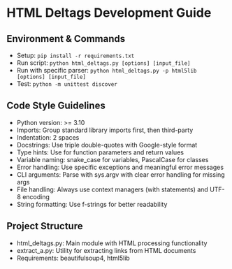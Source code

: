 # HTML Deltags Development Guide

## Environment & Commands
- Setup: `pip install -r requirements.txt`
- Run script: `python html_deltags.py [options] [input_file]`
- Run with specific parser: `python html_deltags.py -p html5lib [options] [input_file]`
- Test: `python -m unittest discover`

## Code Style Guidelines
- Python version: >= 3.10
- Imports: Group standard library imports first, then third-party
- Indentation: 2 spaces
- Docstrings: Use triple double-quotes with Google-style format
- Type hints: Use for function parameters and return values
- Variable naming: snake_case for variables, PascalCase for classes
- Error handling: Use specific exceptions and meaningful error messages
- CLI arguments: Parse with sys.argv with clear error handling for missing args
- File handling: Always use context managers (with statements) and UTF-8 encoding
- String formatting: Use f-strings for better readability

## Project Structure
- html_deltags.py: Main module with HTML processing functionality
- extract_a.py: Utility for extracting links from HTML documents
- Requirements: beautifulsoup4, html5lib